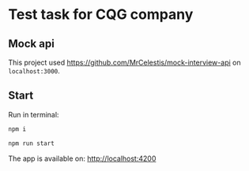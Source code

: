 # Test task for CQG company

## Mock api
This project used <https://github.com/MrCelestis/mock-interview-api> on `localhost:3000`.

## Start
Run in terminal:
```bash
npm i
```

```bash
npm run start
```

The app is available on: <http://localhost:4200>
